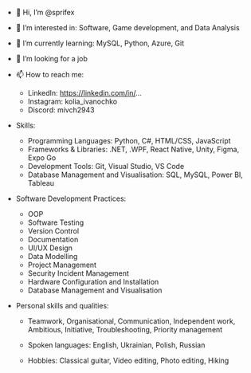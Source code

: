 - 👋 Hi, I’m @sprifex
- 👀 I’m interested in: Software, Game development, and Data Analysis
- 🌱 I’m currently learning: MySQL, Python, Azure, Git
- 💼 I’m looking for a job

- 📫 How to reach me: 
  - LinkedIn: https://linkedin.com/in/...
  - Instagram: kolia_ivanochko
  - Discord: mivch2943
  
- Skills:
  - Programming Languages: Python, C#, HTML/CSS, JavaScript
  - Frameworks & Libraries: .NET, .WPF, React Native, Unity, Figma, Expo Go
  - Development Tools: Git, Visual Studio, VS Code
  - Database Management and Visualisation: SQL, MySQL, Power BI, Tableau
  
- Software Development Practices:
  - OOP
  - Software Testing
  - Version Control
  - Documentation
  - UI/UX Design
  - Data Modelling
  - Project Management
  - Security Incident Management
  - Hardware Configuration and Installation
  - Database Management and Visualisation
  
- Personal skills and qualities:
  - Teamwork, Organisational, Communication, Independent work, Ambitious, Initiative, Troubleshooting, Priority management
    
  - Spoken languages: English, Ukrainian, Polish, Russian
    
  - Hobbies: Classical guitar, Video editing, Photo editing, Hiking
